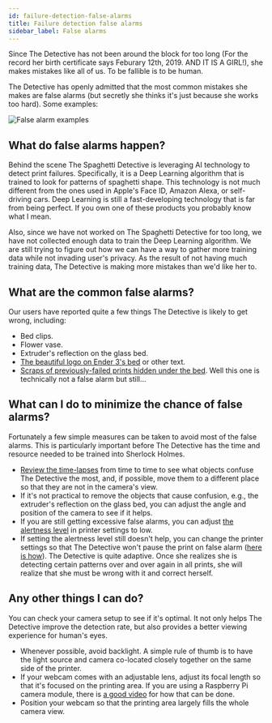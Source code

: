 ```yaml
---
id: failure-detection-false-alarms
title: Failure detection false alarms
sidebar_label: False alarms
---
```


Since The Detective has not been around the block for too long (For the record her birth certificate says Feburary 12th, 2019. AND IT IS A GIRL!), she makes mistakes like all of us. To be fallible is to be human.

The Detective has openly admitted that the most common mistakes she makes are false alarms (but secretly she thinks it's just because she works too hard). Some examples:

![False alarm examples](/img/user_guides/false-alarm-examples.jpg)

## What do false alarms happen?

Behind the scene The Spaghetti Detective is leveraging AI technology to detect print failures. Specifically, it is a Deep Learning algorithm that is trained to look for patterns of spaghetti shape. This technology is not much different from the ones used in Apple's Face ID, Amazon Alexa, or self-driving cars. Deep Learning is still a fast-developing technology that is far from being perfect. If you own one of these products you probably know what I mean.

Also, since we have not worked on The Spaghetti Detective for too long, we have not collected enough data to train the Deep Learning algorithm. We are still trying to figure out how we can have a way to gather more training data while not invading user's privacy. As the result of not having much training data, The Detective is making more mistakes than we'd like her to.

## What are the common false alarms?

Our users have reported quite a few things The Detective is likely to get wrong, including:

- Bed clips.
- Flower vase.
- Extruder's reflection on the glass bed.
- [The beautiful logo on Ender 3's bed](https://i.all3dp.com/wp-content/uploads/2019/01/24120918/Ender_3_Plate.jpg) or other text.
- [Scraps of previously-failed prints hidden under the bed](https://twitter.com/LukesLaboratory/status/1108591412386385925). Well this one is technically not a false alarm but still...

## What can I do to minimize the chance of false alarms?

Fortunately a few simple measures can be taken to avoid most of the false alarms. This is particularly important before The Detective has the time and resource needed to be trained into Sherlock Holmes.

- [Review the time-lapses](https://app.thespaghettidetective.com/prints/) from time to time to see what objects confuse The Detective the most, and, if possible, move them to a different place so that they are not in the camera's view.
- If it's not practical to remove the objects that cause confusion, e.g., the extruder's reflection on the glass bed, you can adjust the angle and position of the camera to see if it helps.
- If you are still getting excessive false alarms, you can adjust [the alertness level](/docs/user_guides/detection-print-job-settings/#how-alerted-do-you-want-the-detective-to-be-on-this-printer) in printer settings to low.
- If setting the alertness level still doesn't help, you can change the printer settings so that The Detective won't pause the print on false alarm ([here is how](/docs/user_guides/detection-print-job-settings/#when-potential-failure-is-detected)). The Detective is quite adaptive. Once she realizes she is detecting certain patterns over and over again in all prints, she will realize that she must be wrong with it and correct herself.

## Any other things I can do?

You can check your camera setup to see if it's optimal. It not only helps The Detective improve the detection rate, but also provides a better viewing experience for human's eyes.

- Whenever possible, avoid backlight. A simple rule of thumb is to have the light source and camera co-located closely together on the same side of the printer.
- If your webcam comes with an adjustable lens, adjust its focal length so that it's focused on the printing area. If you are using a Raspberry Pi camera module, there is [a good video](https://www.youtube.com/watch?v=u6VhRVH3Z6Y) for how that can be done.
- Position your webcam so that the printing area largely fills the whole camera view.
